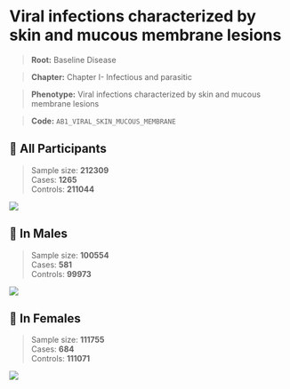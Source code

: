 # Viral infections characterized by skin and mucous membrane lesions

> **Root:** Baseline Disease  

> **Chapter:** Chapter I- Infectious and parasitic  

> **Phenotype:** Viral infections characterized by skin and mucous membrane lesions  

> **Code:** `AB1_VIRAL_SKIN_MUCOUS_MEMBRANE`

## 🧪 All Participants  
> Sample size: **212309**  
> Cases: **1265**  
> Controls: **211044**
<img src="/Disease/Figures/ALL/Incidence/AB1_VIRAL_SKIN_MUCOUS_MEMBRANE.png"/>
<CsvTable src="/public/Disease/Data/ALL/Incidence/COX_AB1_VIRAL_SKIN_MUCOUS_MEMBRANE.csv" label="🔍 View full results" />

## 👨 In Males  
> Sample size: **100554**  
> Cases: **581**  
> Controls: **99973**
<img src="/Disease/Figures/Male/Incidence/AB1_VIRAL_SKIN_MUCOUS_MEMBRANE.png"/>
<CsvTable src="/public/Disease/Data/Male/Incidence/COX_AB1_VIRAL_SKIN_MUCOUS_MEMBRANE.csv" label="🔍 View full results" />

## 👩 In Females  
> Sample size: **111755**  
> Cases: **684**  
> Controls: **111071**
<img src="/Disease/Figures/Female/Incidence/AB1_VIRAL_SKIN_MUCOUS_MEMBRANE.png"/>
<CsvTable src="/public/Disease/Data/Female/Incidence/COX_AB1_VIRAL_SKIN_MUCOUS_MEMBRANE.csv" label="🔍 View full results" />
